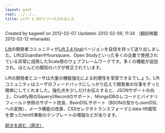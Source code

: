 ```yaml
---
layout: post
root: ../../..
title: Lift 2.4がリリースされました
---
```


Created by bagwell on 2012-02-07. Updated: 2012-02-09, 11:34 （翻訳掲載2012-02-12 mhanada)

[Lift](http://liftweb.net/)の開発者コミュニティが[Lift 2.4 final](http://liftweb.net/24_release)バージョンを自信を持って送り出しました。LiftはGuardianやfoursquare、Open Studyといった多くの企業で使用されている非常に成熟したScala用のウェブフレームワークです。多くの機能が追加され、ほとんどの既知のバグが修正されています。

Liftの開発者とユーザは大量の機能強化による利便性を享受できるでしょう。Liftコミュニティはユーザのフィードバックにしっかり応えて開発者の仕事をずっと簡単にしてくれました。強化点を少しだけお伝えすると、JSONサポートの向上、Crudify用のSqueryl/Recordのサポート、MongoDBのレコードとバイナリフィールド参照のサポート改良、BsonDSLサポート（BSONの型からJsonDSLへの変換）、メーラ機能の改善、CSSセレクタトランスフォーマとdata-lift属性を使ったhtml5準拠のテンプレートの増強などがあります。

[続きを読む（原文）](http://www.scala-lang.org/node/12435)
